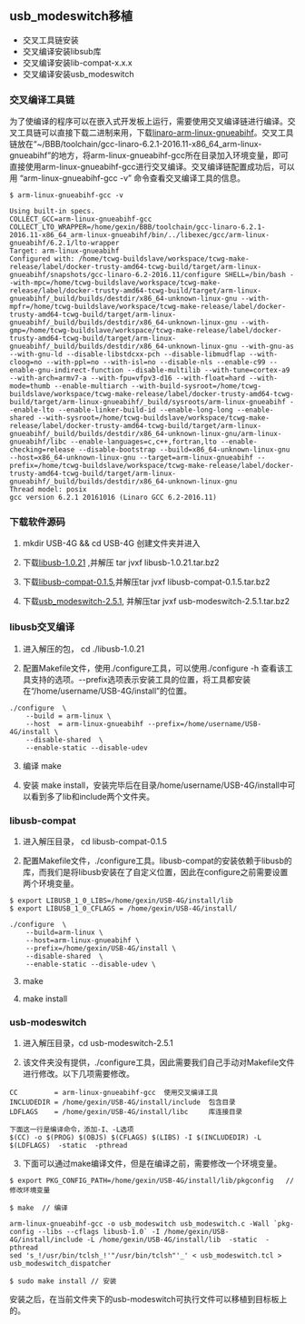 ## usb_modeswitch移植

- 交叉工具链安装
- 交叉编译安装libsub库
- 交叉编译安装lib-compat-x.x.x
- 交叉编译安装usb_modeswitch

### 交叉编译工具链

为了使编译的程序可以在嵌入式开发板上运行，需要使用交叉编译链进行编译。交叉工具链可以直接下载二进制来用，下载[linaro-arm-linux-gnueabihf](https://releases.linaro.org/components/toolchain/binaries/latest-5/arm-linux-gnueabihf/)。交叉工具链放在“~/BBB/toolchain/gcc-linaro-6.2.1-2016.11-x86_64_arm-linux-gnueabihf”的地方，将arm-linux-gnueabihf-gcc所在目录加入环境变量，即可直接使用arm-linux-gnueabihf-gcc进行交叉编译。交叉编译链配置成功后，可以用 “arm-linux-gnueabihf-gcc -v” 命令查看交叉编译工具的信息。

```
$ arm-linux-gnueabihf-gcc -v

Using built-in specs.
COLLECT_GCC=arm-linux-gnueabihf-gcc
COLLECT_LTO_WRAPPER=/home/gexin/BBB/toolchain/gcc-linaro-6.2.1-2016.11-x86_64_arm-linux-gnueabihf/bin/../libexec/gcc/arm-linux-gnueabihf/6.2.1/lto-wrapper
Target: arm-linux-gnueabihf
Configured with: /home/tcwg-buildslave/workspace/tcwg-make-release/label/docker-trusty-amd64-tcwg-build/target/arm-linux-gnueabihf/snapshots/gcc-linaro-6.2-2016.11/configure SHELL=/bin/bash --with-mpc=/home/tcwg-buildslave/workspace/tcwg-make-release/label/docker-trusty-amd64-tcwg-build/target/arm-linux-gnueabihf/_build/builds/destdir/x86_64-unknown-linux-gnu --with-mpfr=/home/tcwg-buildslave/workspace/tcwg-make-release/label/docker-trusty-amd64-tcwg-build/target/arm-linux-gnueabihf/_build/builds/destdir/x86_64-unknown-linux-gnu --with-gmp=/home/tcwg-buildslave/workspace/tcwg-make-release/label/docker-trusty-amd64-tcwg-build/target/arm-linux-gnueabihf/_build/builds/destdir/x86_64-unknown-linux-gnu --with-gnu-as --with-gnu-ld --disable-libstdcxx-pch --disable-libmudflap --with-cloog=no --with-ppl=no --with-isl=no --disable-nls --enable-c99 --enable-gnu-indirect-function --disable-multilib --with-tune=cortex-a9 --with-arch=armv7-a --with-fpu=vfpv3-d16 --with-float=hard --with-mode=thumb --enable-multiarch --with-build-sysroot=/home/tcwg-buildslave/workspace/tcwg-make-release/label/docker-trusty-amd64-tcwg-build/target/arm-linux-gnueabihf/_build/sysroots/arm-linux-gnueabihf --enable-lto --enable-linker-build-id --enable-long-long --enable-shared --with-sysroot=/home/tcwg-buildslave/workspace/tcwg-make-release/label/docker-trusty-amd64-tcwg-build/target/arm-linux-gnueabihf/_build/builds/destdir/x86_64-unknown-linux-gnu/arm-linux-gnueabihf/libc --enable-languages=c,c++,fortran,lto --enable-checking=release --disable-bootstrap --build=x86_64-unknown-linux-gnu --host=x86_64-unknown-linux-gnu --target=arm-linux-gnueabihf --prefix=/home/tcwg-buildslave/workspace/tcwg-make-release/label/docker-trusty-amd64-tcwg-build/target/arm-linux-gnueabihf/_build/builds/destdir/x86_64-unknown-linux-gnu
Thread model: posix
gcc version 6.2.1 20161016 (Linaro GCC 6.2-2016.11) 

```

### 下载软件源码

1. mkdir USB-4G && cd USB-4G 创建文件夹并进入

1. 下载[libusb-1.0.21](https://sourceforge.net/projects/libusb/files/libusb-1.0/libusb-1.0.21/) ,并解压 tar jvxf libusb-1.0.21.tar.bz2

2. 下载[libusb-compat-0.1.5](https://sourceforge.net/projects/libusb/files/libusb-compat-0.1/libusb-compat-0.1.5/),并解压tar jvxf libusb-compat-0.1.5.tar.bz2

3. 下载[usb_modeswitch-2.5.1](http://www.draisberghof.de/usb_modeswitch/#download), 并解压tar jvxf usb-modeswitch-2.5.1.tar.bz2


### libusb交叉编译

1. 进入解压的包， cd ./libusb-1.0.21

2. 配置Makefile文件，使用./configure工具，可以使用./configure -h 查看该工具支持的选项。--prefix选项表示安装工具的位置，将工具都安装在“/home/username/USB-4G/install”的位置。

```
./configure  \
	--build = arm-linux \
	--host  = arm-linux-gnueabihf --prefix=/home/username/USB-4G/install \
	--disable-shared  \
	--enable-static --disable-udev
```

3. 编译 make

4. 安装 make install，安装完毕后在目录/home/username/USB-4G/install中可以看到多了lib和include两个文件夹。

### libusb-compat

1. 进入解压目录， cd libusb-compat-0.1.5

2. 配置Makefile文件，./configure工具。libusb-compat的安装依赖于libusb的库，而我们是将libusb安装在了自定义位置，因此在configure之前需要设置两个环境变量。



```
$ export LIBUSB_1_0_LIBS=/home/gexin/USB-4G/install/lib
$ export LIBUSB_1_0_CFLAGS = /home/gexin/USB-4G/install/

./configure  \
	--build=arm-linux \
	--host=arm-linux-gnueabihf \
	--prefix=/home/gexin/USB-4G/install \
	--disable-shared  \
	--enable-static --disable-udev \	
```

3. make

4. make install

### usb-modeswitch

1. 进入解压目录，cd usb-modeswitch-2.5.1

2. 该文件夹没有提供，./configure工具，因此需要我们自己手动对Makefile文件进行修改。以下几项需要修改。

```
CC		   = arm-linux-gnueabihf-gcc  使用交叉编译工具
INCLUDEDIR = /home/gexin/USB-4G/install/include  包含目录
LDFLAGS    = /home/gexin/USB-4G/install/libc	 库连接目录

下面这一行是编译命令，添加-I、-L选项
$(CC) -o $(PROG) $(OBJS) $(CFLAGS) $(LIBS) -I $(INCLUDEDIR) -L $(LDFLAGS)  -static  -pthread

```

3. 下面可以通过make编译文件，但是在编译之前，需要修改一个环境变量。

```
$ export PKG_CONFIG_PATH=/home/gexin/USB-4G/install/lib/pkgconfig	//	修改环境变量

$ make	// 编译

arm-linux-gnueabihf-gcc -o usb_modeswitch usb_modeswitch.c -Wall `pkg-config --libs --cflags libusb-1.0` -I /home/gexin/USB-4G/install/include -L /home/gexin/USB-4G/install/lib  -static  -pthread
sed 's_!/usr/bin/tclsh_!'"/usr/bin/tclsh"'_' < usb_modeswitch.tcl > usb_modeswitch_dispatcher

$ sudo make install	// 安装

```

安装之后，在当前文件夹下的usb-modeswitch可执行文件可以移植到目标板上的。




